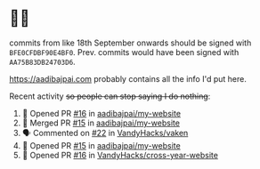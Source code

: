 # 👋🏻
<!--
**aadibajpai/aadibajpai** is a ✨ _special_ ✨ repository because its `README.md` (this file) appears on your GitHub profile.
-->
commits from like 18th September onwards should be signed with `BFE0CFDBF90E4BF0`. Prev. commits would have been signed with `AA75B83DB24703D6`.

https://aadibajpai.com probably contains all the info I'd put here.

Recent activity ~~so people can stop saying I do nothing~~:
<!--START_SECTION:activity-->
1. 💪 Opened PR [#16](https://github.com/aadibajpai/my-website/pull/16) in [aadibajpai/my-website](https://github.com/aadibajpai/my-website)
2. 🎉 Merged PR [#15](https://github.com/aadibajpai/my-website/pull/15) in [aadibajpai/my-website](https://github.com/aadibajpai/my-website)
3. 🗣 Commented on [#22](https://github.com/VandyHacks/vaken/issues/22) in [VandyHacks/vaken](https://github.com/VandyHacks/vaken)
4. 💪 Opened PR [#15](https://github.com/aadibajpai/my-website/pull/15) in [aadibajpai/my-website](https://github.com/aadibajpai/my-website)
5. 💪 Opened PR [#16](https://github.com/VandyHacks/cross-year-website/pull/16) in [VandyHacks/cross-year-website](https://github.com/VandyHacks/cross-year-website)
<!--END_SECTION:activity-->
